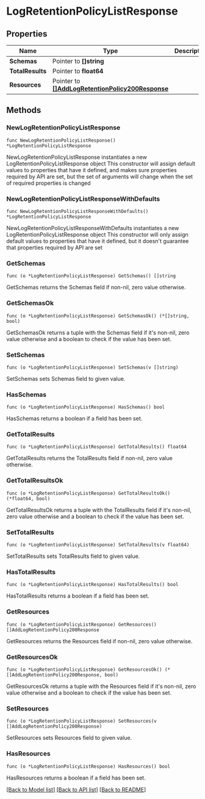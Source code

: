 # LogRetentionPolicyListResponse

## Properties

Name | Type | Description | Notes
------------ | ------------- | ------------- | -------------
**Schemas** | Pointer to **[]string** |  | [optional] 
**TotalResults** | Pointer to **float64** |  | [optional] 
**Resources** | Pointer to [**[]AddLogRetentionPolicy200Response**](AddLogRetentionPolicy200Response.md) |  | [optional] 

## Methods

### NewLogRetentionPolicyListResponse

`func NewLogRetentionPolicyListResponse() *LogRetentionPolicyListResponse`

NewLogRetentionPolicyListResponse instantiates a new LogRetentionPolicyListResponse object
This constructor will assign default values to properties that have it defined,
and makes sure properties required by API are set, but the set of arguments
will change when the set of required properties is changed

### NewLogRetentionPolicyListResponseWithDefaults

`func NewLogRetentionPolicyListResponseWithDefaults() *LogRetentionPolicyListResponse`

NewLogRetentionPolicyListResponseWithDefaults instantiates a new LogRetentionPolicyListResponse object
This constructor will only assign default values to properties that have it defined,
but it doesn't guarantee that properties required by API are set

### GetSchemas

`func (o *LogRetentionPolicyListResponse) GetSchemas() []string`

GetSchemas returns the Schemas field if non-nil, zero value otherwise.

### GetSchemasOk

`func (o *LogRetentionPolicyListResponse) GetSchemasOk() (*[]string, bool)`

GetSchemasOk returns a tuple with the Schemas field if it's non-nil, zero value otherwise
and a boolean to check if the value has been set.

### SetSchemas

`func (o *LogRetentionPolicyListResponse) SetSchemas(v []string)`

SetSchemas sets Schemas field to given value.

### HasSchemas

`func (o *LogRetentionPolicyListResponse) HasSchemas() bool`

HasSchemas returns a boolean if a field has been set.

### GetTotalResults

`func (o *LogRetentionPolicyListResponse) GetTotalResults() float64`

GetTotalResults returns the TotalResults field if non-nil, zero value otherwise.

### GetTotalResultsOk

`func (o *LogRetentionPolicyListResponse) GetTotalResultsOk() (*float64, bool)`

GetTotalResultsOk returns a tuple with the TotalResults field if it's non-nil, zero value otherwise
and a boolean to check if the value has been set.

### SetTotalResults

`func (o *LogRetentionPolicyListResponse) SetTotalResults(v float64)`

SetTotalResults sets TotalResults field to given value.

### HasTotalResults

`func (o *LogRetentionPolicyListResponse) HasTotalResults() bool`

HasTotalResults returns a boolean if a field has been set.

### GetResources

`func (o *LogRetentionPolicyListResponse) GetResources() []AddLogRetentionPolicy200Response`

GetResources returns the Resources field if non-nil, zero value otherwise.

### GetResourcesOk

`func (o *LogRetentionPolicyListResponse) GetResourcesOk() (*[]AddLogRetentionPolicy200Response, bool)`

GetResourcesOk returns a tuple with the Resources field if it's non-nil, zero value otherwise
and a boolean to check if the value has been set.

### SetResources

`func (o *LogRetentionPolicyListResponse) SetResources(v []AddLogRetentionPolicy200Response)`

SetResources sets Resources field to given value.

### HasResources

`func (o *LogRetentionPolicyListResponse) HasResources() bool`

HasResources returns a boolean if a field has been set.


[[Back to Model list]](../README.md#documentation-for-models) [[Back to API list]](../README.md#documentation-for-api-endpoints) [[Back to README]](../README.md)


